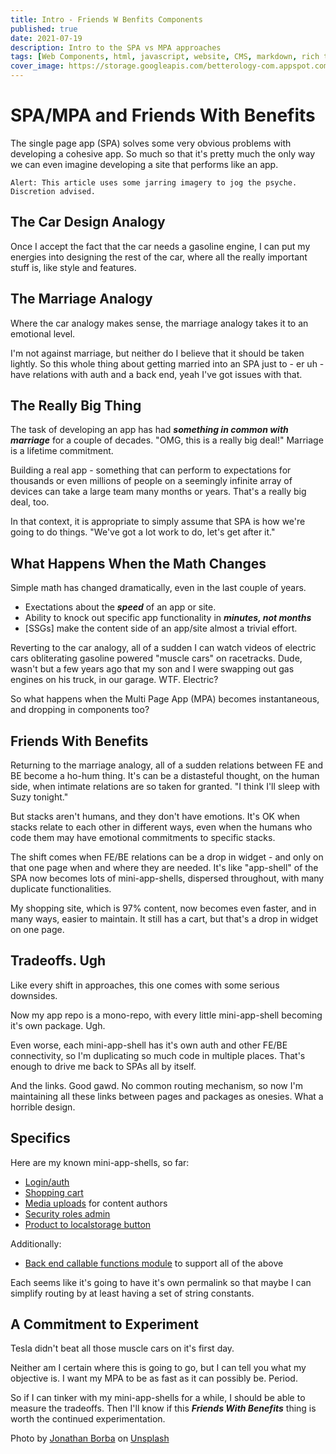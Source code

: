 ```yaml
---
title: Intro - Friends W Benfits Components
published: true
date: 2021-07-19
description: Intro to the SPA vs MPA approaches
tags: [Web Components, html, javascript, website, CMS, markdown, rich text]
cover_image: https://storage.googleapis.com/betterology-com.appspot.com/images/landscape/700/jonathan-borba-Azety72JJ54-unsplash.jpg
---
```


# SPA/MPA and Friends With Benefits

The single page app (SPA) solves some very obvious problems with developing a cohesive app. So much so that it's pretty much the only way we can even imagine developing a site that performs like an app.

`Alert: This article uses some jarring imagery to jog the psyche. Discretion advised.`

## The Car Design Analogy

Once I accept the fact that the car needs a gasoline engine, I can put my energies into designing the rest of the car, where all the really important stuff is, like style and features.

## The Marriage Analogy

Where the car analogy makes sense, the marriage analogy takes it to an emotional level.

I'm not against marriage, but neither do I believe that it should be taken lightly. So this whole thing about getting married into an SPA just to - er uh - have relations with auth and a back end, yeah I've got issues with that.

## The Really Big Thing

The task of developing an app has had _**something in common with marriage**_ for a couple of decades. "OMG, this is a really big deal!" Marriage is a lifetime commitment. 

Building a real app - something that can perform to expectations for thousands or even millions of people on a seemingly infinite array of devices can take a large team many months or years. That's a really big deal, too.

In that context, it is appropriate to simply assume that SPA is how we're going to do things. "We've got a lot work to do, let's get after it."

## What Happens When the Math Changes

Simple math has changed dramatically, even in the last couple of years.

- Exectations about the _**speed**_ of an app or site.
- Ability to knock out specific app functionality in _**minutes, not months**_
- [SSGs] make the content side of an app/site almost a trivial effort.

Reverting to the car analogy, all of a sudden I can watch videos of electric cars obliterating gasoline powered "muscle cars" on racetracks. Dude, wasn't but a few years ago that my son and I were swapping out gas engines on his truck, in our garage. WTF. Electric?

So what happens when the Multi Page App (MPA) becomes instantaneous, and dropping in components too?

## Friends With Benefits

Returning to the marriage analogy, all of a sudden relations between FE and BE become a ho-hum thing. It's can be a distasteful thought, on the human side, when intimate relations are so taken for granted. "I think I'll sleep with Suzy tonight."

But stacks aren't humans, and they don't have emotions. It's OK when stacks relate to each other in different ways, even when the humans who code them may have emotional commitments to specific stacks.

The shift comes when FE/BE relations can be a drop in widget - and only on that one page when and where they are needed. It's like "app-shell" of the SPA now becomes lots of mini-app-shells, dispersed throughout, with many duplicate functionalities.

My shopping site, which is 97% content, now becomes even faster, and in many ways, easier to maintain. It still has a cart, but that's a drop in widget on one page.

## Tradeoffs. Ugh

Like every shift in approaches, this one comes with some serious downsides.

Now my app repo is a mono-repo, with every little mini-app-shell becoming it's own package. Ugh.

Even worse, each mini-app-shell has it's own auth and other FE/BE connectivity, so I'm duplicating so much code in multiple places. That's enough to drive me back to SPAs all by itself.

And the links. Good gawd. No common routing mechanism, so now I'm maintaining all these links between pages and packages as onesies. What a horrible design.

## Specifics

Here are my known mini-app-shells, so far:

- [Login/auth](https://github.com/petecarapetyan/page-fb-rdx-auth)
- [Shopping cart](https://github.com/petecarapetyan/page-fb-rdx-cart)
- [Media uploads](https://github.com/petecarapetyan/page-fb-rdx-upload) for content authors
- [Security roles admin](https://github.com/petecarapetyan/page-fb-rdx-role-admin)
- [Product to localstorage button](https://github.com/petecarapetyan/page-click-button-localstorage)

Additionally:

- [Back end callable functions module](https://github.com/petecarapetyan/functions-for-page-fb-rdx) to support all of the above

Each seems like it's going to have it's own permalink so that maybe I can simplify routing by at least having a set of string constants.

## A Commitment to Experiment

Tesla didn't beat all those muscle cars on it's first day.

Neither am I certain where this is going to go, but I can tell you what my objective is. I want my MPA to be as fast as it can possibly be. Period.

So if I can tinker with my mini-app-shells for a while, I should be able to measure the tradeoffs. Then I'll know if this _**Friends With Benefits**_ thing is worth the continued experimentation.

Photo by <a href="https://unsplash.com/@jonathanborba?utm_source=unsplash&utm_medium=referral&utm_content=creditCopyText">Jonathan Borba</a> on <a href="https://unsplash.com/s/photos/romance?utm_source=unsplash&utm_medium=referral&utm_content=creditCopyText">Unsplash</a>
  